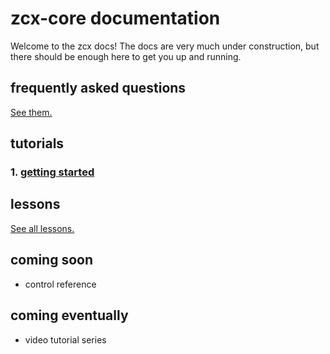 # zcx-core documentation

Welcome to the zcx docs! The docs are very much under construction, but there should be enough here to get you up and running.

## frequently asked questions

[See them.](/docs/reference/faq.md)

## tutorials

### 1. [getting started](/docs/tutorials/getting-started.md)

## lessons

[See all lessons.](https://github.com/odisfm/zcx-docs/tree/main/docs/lessons)

## coming soon

* control reference

## coming eventually

* video tutorial series
